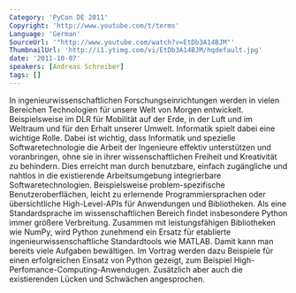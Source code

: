 ```yaml
---
Category: 'PyCon DE 2011'
Copyright: 'http://www.youtube.com/t/terms'
Language: 'German'
SourceUrl: '"http://www.youtube.com/watch?v=EtDb3A14BJM"'
ThumbnailUrl: 'http://i1.ytimg.com/vi/EtDb3A14BJM/hqdefault.jpg'
date: '2011-10-07'
speakers: [Andreas Schreiber]
tags: []
---
```

In ingenieurwissenschaftlichen Forschungseinrichtungen werden in vielen Bereichen Technologien für unsere Welt von Morgen entwickelt. Beispielsweise im DLR für Mobilität auf der Erde, in der Luft und im Weltraum und für den Erhalt unserer Umwelt. Informatik spielt dabei eine wichtige Rolle.  Dabei ist wichtig, dass Informatik und spezielle Softwaretechnologie die Arbeit der Ingenieure effektiv unterstützen und voranbringen, ohne sie in ihrer wissenschaftlichen Freiheit und Kreativität zu behindern.  Dies erreicht man durch benutzbare, einfach zugängliche und nahtlos in die existierende Arbeitsumgebung integrierbare Softwaretechnologien. Beispielsweise problem-spezifische Benutzeroberflächen, leicht zu erlernende Programmiersprachen oder übersichtliche High-Level-APIs für Anwendungen und Bibliotheken. Als eine Standardsprache im wissenschaftlichen Bereich findet insbesondere Python immer größere Verbreitung. Zusammen mit leistungsfähigen Bibliotheken wie NumPy, wird Python zunehmend ein Ersatz für etablierte ingenieurwissenschaftliche Standardtools wie MATLAB.  Damit kann man bereits viele Aufgaben bewältigen. Im Vortrag werden dazu Beispiele für einen erfolgreichen Einsatz von Python gezeigt, zum Beispiel High-Perfomance-Computing-Anwendugen. Zusätzlich aber auch die existierenden Lücken und Schwächen angesprochen.